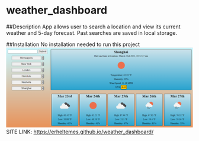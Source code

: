 # weather_dashboard

##Description
App allows user to search a location and view its current weather and 5-day forecast. Past searches are saved in local storage.

##Installation
No installation needed to run this project
![Alt text](./assets/imgs/weather_dashboard.PNG?raw=true "Preview image of Scheduler")
SITE LINK: https://erheltemes.github.io/weather_dashboard/
